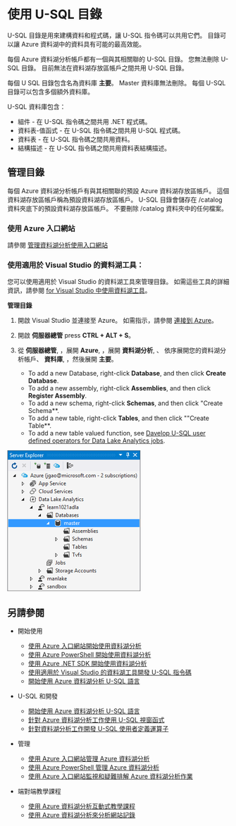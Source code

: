 <properties
   pageTitle="介紹 Azure 資料湖分析 U-SQL 目錄 | Azure"
   description="介紹 Azure 資料湖分析 U-SQL 目錄"
   services="data-lake-analytics"
   documentationCenter=""
   authors="mumian"
   manager="paulettm"
   editor="cgronlun"/>

<tags
   ms.service="data-lake-analytics"
   ms.devlang="na"
   ms.topic="article"
   ms.tgt_pltfrm="na"
   ms.workload="big-data"
   ms.date="10/26/2015"
   ms.author="jgao"/>

# 使用 U-SQL 目錄

U-SQL 目錄是用來建構資料和程式碼，讓 U-SQL 指令碼可以共用它們。 目錄可以讓 Azure 資料湖中的資料具有可能的最高效能。

每個 Azure 資料湖分析帳戶都有一個與其相關聯的 U-SQL 目錄。 您無法刪除 U-SQL 目錄。 目前無法在資料湖存放區帳戶之間共用 U-SQL 目錄。

每個 U SQL 目錄包含名為資料庫 **主要**。 Master 資料庫無法刪除。  每個 U-SQL 目錄可以包含多個額外資料庫。

U-SQL 資料庫包含：

- 組件 - 在 U-SQL 指令碼之間共用 .NET 程式碼。
- 資料表-值函式 - 在 U-SQL 指令碼之間共用 U-SQL 程式碼。
- 資料表 - 在 U-SQL 指令碼之間共用資料。
- 結構描述 - 在 U-SQL 指令碼之間共用資料表結構描述。

## 管理目錄
每個 Azure 資料湖分析帳戶有與其相關聯的預設 Azure 資料湖存放區帳戶。 這個資料湖存放區帳戶稱為預設資料湖存放區帳戶。 U-SQL 目錄會儲存在 /catalog 資料夾底下的預設資料湖存放區帳戶。 不要刪除 /catalog 資料夾中的任何檔案。

### 使用 Azure 入口網站

請參閱 [管理資料湖分析使用入口網站](data-lake-analytics-use-portal.md#view-u-sql-catalog)


### 使用適用於 Visual Studio 的資料湖工具：

您可以使用適用於 Visual Studio 的資料湖工具來管理目錄。  如需這些工具的詳細資訊，請參閱 [for Visual Studio 中使用資料湖工具](data-lake-analytics-data-lake-tools-get-started.md)。

**管理目錄**

1. 開啟 Visual Studio 並連接至 Azure。 如需指示，請參閱 [連接到 Azure](data-lake-analytics-data-lake-tools-get-started.md#connect-to-azure)。
1. 開啟 **伺服器總管** press **CTRL + ALT + S**。
2. 從 **伺服器總管**, ，展開 **Azure**, ，展開 **資料湖分析**, 、 依序展開您的資料湖分析帳戶、 **資料庫**, ，然後展開 **主要**。



    - To add a new Database, right-click **Database**, and then click **Create Database**.
    - To add a new assembly, right-click **Assemblies**, and then click **Register Assembly**.
    - To add a new schema, right-click **Schemas**, and then click "Create Schema**.
    - To add a new table, right-click **Tables**, and then click ""Create Table**.
    - To add a new table valued function, see [Davelop U-SQL user defined operators for Data Lake Analytics jobs](data-lake-analytics-u-sql-develop-user-defined-operators.md).


![瀏覽 U-SQL Visual Studio 目錄](./media/data-lake-analytics-use-u-sql-catalog/data-lake-analytics-browse-catalogs.png)


## 另請參閱

- 開始使用
    - [使用 Azure 入口網站開始使用資料湖分析](data-lake-analytics-get-started-portal.md)
    - [使用 Azure PowerShell 開始使用資料湖分析](data-lake-analytics-get-started-powershell.md)
    - [使用 Azure .NET SDK 開始使用資料湖分析](data-lake-analytics-get-started-net-sdk.md)
    - [使用適用於 Visual Studio 的資料湖工具開發 U-SQL 指令碼](data-lake-analytics-data-lake-tools-get-started.md)
    - [開始使用 Azure 資料湖分析 U-SQL 語言](data-lake-analytics-u-sql-get-started.md)

- U-SQL 和開發
    - [開始使用 Azure 資料湖分析 U-SQL 語言](data-lake-analytics-u-sql-get-started.md)
    - [針對 Azure 資料湖分析工作使用 U-SQL 視窗函式](data-lake-analytics-use-window-functions.md)
    - [針對資料湖分析工作開發 U-SQL 使用者定義運算子](data-lake-analtyics-u-sql-user-defined-operators.md)

- 管理
    - [使用 Azure 入口網站管理 Azure 資料湖分析](data-lake-analytics-use-portal.md)
    - [使用 Azure PowerShell 管理 Azure 資料湖分析](data-lake-analytics-use-powershell.md)
    - [使用 Azure 入口網站監視和疑難排解 Azure 資料湖分析作業](data-lake-analytics-monitor-and-troubleshoot-jobs-tutorial.md)

- 端對端教學課程
    - [使用 Azure 資料湖分析互動式教學課程](data-lake-analytics-use-interactive-tutorials.md)
    - [使用 Azure 資料湖分析來分析網站記錄](data-lake-analytics-analyze-weblogs.md)


